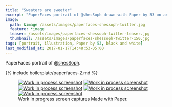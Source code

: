 ```yaml
---
title: "Sweaters are sweeter"
excerpt: "PaperFaces portrait of @shesSoph drawn with Paper by 53 on an iPad."
image: 
  path: &image /assets/images/paperfaces-shessoph-twitter.jpg 
  feature: *image
  teaser: /assets/images/paperfaces-shessoph-twitter-teaser.jpg
  thumbnail: /assets/images/paperfaces-shessoph-twitter-150.jpg
tags: [portrait, illustration, Paper by 53, black and white]
last_modified_at: 2017-01-17T14:48:53-05:00
---
```


PaperFaces portrait of [@shesSoph](http://twitter.com/shesSoph).

{% include boilerplate/paperfaces-2.md %}

<figure class="third">
	<a href="{{ site.url }}/assets/images/paperfaces-shessoph-process-1-lg.jpg"><img src="{{ site.url }}/assets/images/paperfaces-shessoph-process-1-600.jpg" alt="Work in process screenshot"></a>
	<a href="{{ site.url }}/assets/images/paperfaces-shessoph-process-2-lg.jpg"><img src="{{ site.url }}/assets/images/paperfaces-shessoph-process-2-600.jpg" alt="Work in process screenshot"></a>
	<a href="{{ site.url }}/assets/images/paperfaces-shessoph-process-3-lg.jpg"><img src="{{ site.url }}/assets/images/paperfaces-shessoph-process-3-600.jpg" alt="Work in process screenshot"></a>
	<a href="{{ site.url }}/assets/images/paperfaces-shessoph-process-4-lg.jpg"><img src="{{ site.url }}/assets/images/paperfaces-shessoph-process-4-600.jpg" alt="Work in process screenshot"></a>
	<a href="{{ site.url }}/assets/images/paperfaces-shessoph-process-5-lg.jpg"><img src="{{ site.url }}/assets/images/paperfaces-shessoph-process-5-600.jpg" alt="Work in process screenshot"></a>
	<figcaption>Work in progress screen captures Made with Paper.</figcaption>
</figure>
